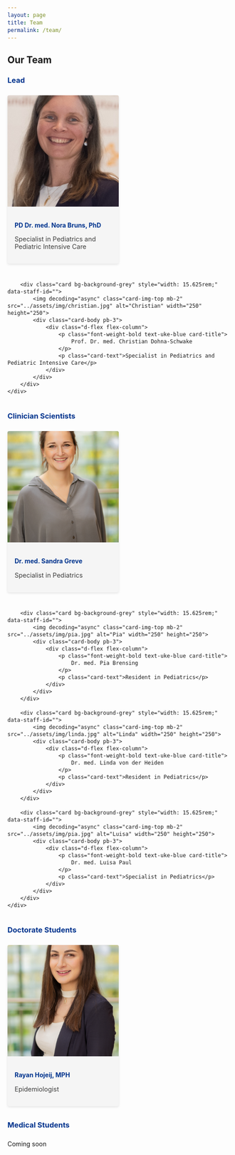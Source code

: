```yaml
---
layout: page
title: Team
permalink: /team/
---
```


<h2 class="wp-block-heading" id="team">Our Team</h2>

<div class="d-flex flex-column ume-mitarbeiter-wrapper">
    <h3 class="text-uppercase h4 text-uke-blue font-weight-bold ume-mitarbeiter-wrapper__headline">Lead</h3>
    <div class="ume-mitarbeiter-grid">
        <div class="card bg-background-grey" style="width: 15.625rem;" data-staff-id="">
            <img decoding="async" class="card-img-top mb-2" src="../assets/img/nora.jpg" alt="Nora" width="250" height="250">
            <div class="card-body pb-3">
                <div class="d-flex flex-column">
                    <p class="font-weight-bold text-uke-blue card-title">
                        PD Dr. med. Nora Bruns, PhD
                    </p>
                    <p class="card-text">Specialist in Pediatrics and Pediatric Intensive Care</p>
                </div>
            </div>
        </div>
        
        <div class="card bg-background-grey" style="width: 15.625rem;" data-staff-id="">
            <img decoding="async" class="card-img-top mb-2" src="../assets/img/christian.jpg" alt="Christian" width="250" height="250">
            <div class="card-body pb-3">
                <div class="d-flex flex-column">
                    <p class="font-weight-bold text-uke-blue card-title">
                        Prof. Dr. med. Christian Dohna-Schwake
                    </p>
                    <p class="card-text">Specialist in Pediatrics and Pediatric Intensive Care</p>
                </div>
            </div>
        </div>
    </div>
</div>

<div class="d-flex flex-column ume-mitarbeiter-wrapper">
    <h3 class="text-uppercase h4 text-uke-blue font-weight-bold ume-mitarbeiter-wrapper__headline">Clinician Scientists</h3>
    <div class="ume-mitarbeiter-grid">
        <div class="card bg-background-grey" style="width: 15.625rem;" data-staff-id="">
            <img decoding="async" class="card-img-top mb-2" src="../assets/img/sandra.jpg" alt="Sandra" width="250" height="250">
            <div class="card-body pb-3">
                <div class="d-flex flex-column">
                    <p class="font-weight-bold text-uke-blue card-title">
                        Dr. med. Sandra Greve
                    </p>
                    <p class="card-text">Specialist in Pediatrics</p>
                </div>
            </div>
        </div>
        
        <div class="card bg-background-grey" style="width: 15.625rem;" data-staff-id="">
            <img decoding="async" class="card-img-top mb-2" src="../assets/img/pia.jpg" alt="Pia" width="250" height="250">
            <div class="card-body pb-3">
                <div class="d-flex flex-column">
                    <p class="font-weight-bold text-uke-blue card-title">
                        Dr. med. Pia Brensing
                    </p>
                    <p class="card-text">Resident in Pediatrics</p>
                </div>
            </div>
        </div>
        
        <div class="card bg-background-grey" style="width: 15.625rem;" data-staff-id="">
            <img decoding="async" class="card-img-top mb-2" src="../assets/img/linda.jpg" alt="Linda" width="250" height="250">
            <div class="card-body pb-3">
                <div class="d-flex flex-column">
                    <p class="font-weight-bold text-uke-blue card-title">
                        Dr. med. Linda von der Heiden
                    </p>
                    <p class="card-text">Resident in Pediatrics</p>
                </div>
            </div>
        </div>
        
        <div class="card bg-background-grey" style="width: 15.625rem;" data-staff-id="">
            <img decoding="async" class="card-img-top mb-2" src="../assets/img/pia.jpg" alt="Luisa" width="250" height="250">
            <div class="card-body pb-3">
                <div class="d-flex flex-column">
                    <p class="font-weight-bold text-uke-blue card-title">
                        Dr. med. Luisa Paul
                    </p>
                    <p class="card-text">Specialist in Pediatrics</p>
                </div>
            </div>
        </div>
    </div>
</div>

<div class="d-flex flex-column ume-mitarbeiter-wrapper">
    <h3 class="text-uppercase h4 text-uke-blue font-weight-bold ume-mitarbeiter-wrapper__headline">Doctorate Students</h3>
    <div class="ume-mitarbeiter-grid">
        <div class="card bg-background-grey" style="width: 15.625rem;" data-staff-id="">
            <img decoding="async" class="card-img-top mb-2" src="../assets/img/rayan.jpg" alt="Rayan" width="250" height="250">
            <div class="card-body pb-3">
                <div class="d-flex flex-column">
                    <p class="font-weight-bold text-uke-blue card-title">
                        Rayan Hojeij, MPH
                    </p>
                    <p class="card-text">Epidemiologist</p>
                </div>
            </div>
        </div>
    </div>
</div>

<div class="d-flex flex-column ume-mitarbeiter-wrapper">
    <h3 class="text-uppercase h4 text-uke-blue font-weight-bold ume-mitarbeiter-wrapper__headline">Medical Students</h3>
    <p>Coming soon</p>
</div>

<!-- Add necessary CSS styles for the team layout -->
<style>
.ume-mitarbeiter-wrapper {
    margin-bottom: 2rem;
}

.ume-mitarbeiter-wrapper__headline {
    margin-bottom: 1.5rem;
    color: #00338D; /* UKE blue from template */
}

.ume-mitarbeiter-grid {
    display: grid;
    grid-template-columns: repeat(auto-fill, minmax(250px, 1fr));
    gap: 1.5rem;
    margin-bottom: 1.5rem;
}

.card {
    border-radius: 4px;
    overflow: hidden;
    box-shadow: 0 2px 5px rgba(0,0,0,0.1);
    background-color: #f5f5f5; /* light grey background similar to template */
}

.card-img-top {
    width: 100%;
    height: 250px;
    object-fit: cover;
}

.card-body {
    padding: 1rem;
}

.card-title {
    font-weight: bold;
    margin-bottom: 0.5rem;
    color: #00338D; /* UKE blue from template */
}

.card-text {
    font-size: 0.9rem;
    color: #3d3d3c; /* dark grey text color from template */
}

.text-uke-blue {
    color: #00338D;
}

.bg-background-grey {
    background-color: #f5f5f5;
}
</style>